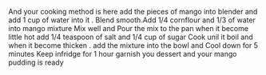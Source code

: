 And your cooking method  is here
 add the pieces of mango into blender and add 1 cup of water into it . Blend smooth.Add 1/4  cornflour and 1/3 of water into mango mixture Mix well and Pour the mix to the  pan when it become little hot add 1/4 teaspoon of salt and 1/4 cup of sugar Cook unil it boil and when it become thicken . add the mixture into the bowl and  Cool down for 5 minutes Keep infridge for 1 hour garnish you dessert and your mango pudding is ready  